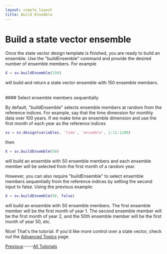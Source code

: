 ```yaml
---
layout: simple_layout
title: Build Ensemble
---
```


# Build a state vector ensemble

Once the state vector design template is finished, you are ready to build an ensemble. Use the "buildEnsemble" command and provide the desired number of ensemble members. For example
```matlab
X = sv.buildEnsemble(150)
```
will build and return a state vector ensemble with 150 ensemble members.

<br>
#### Select ensemble members sequentially

By default, "buildEnsemble" selects ensemble members at random from the reference indices. For example, say that the time dimension for monthly data over 100 years. If we make time an ensemble dimension and use the first month of each year as the reference indices
```matlab
sv = sv.design(variables, 'time', 'ensemble', 1:12:1200)
```
then
```matlab
X = sv.buildEnsemble(50)
```
will build an ensemble with 50 ensemble members and each ensemble member will be selected from the first month of a random year.

However, you can also require "buildEnsemble" to select ensemble members sequentially from the reference indices by setting the second input to false. Using the previous example:
```matlab
X = sv.buildEnsemble(50, false)
```
will build an ensemble with 50 ensemble members. The first ensemble member will be the first month of year 1. The second ensemble member will be the first month of year 2, and the 50th ensemble member will be the first month of year 50, etc.

Nice! That's the tutorial. If you'd like more control over a state vector, check out the [Advanced Topics](advanced) page.

[Previous](add)-----[All Tutorials](../welcome)

